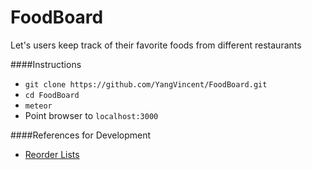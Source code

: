 # FoodBoard

Let's users keep track of their favorite foods from different restaurants

####Instructions
* ```git clone https://github.com/YangVincent/FoodBoard.git```
* ```cd FoodBoard```
* ```meteor```
* Point browser to ```localhost:3000```

####References for Development
* [Reorder Lists](https://themeteorchef.com/snippets/adding-drag-and-drop-sorting-to-lists/#tmc-installation)
